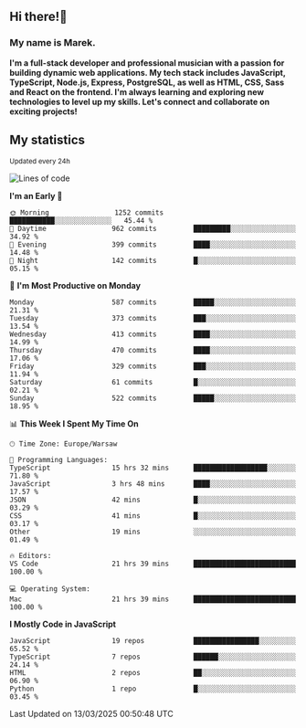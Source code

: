 ## Hi there!👋 ##
### My name is Marek. ###

**I'm a full-stack developer and professional musician with a passion for building dynamic web applications. My tech stack includes JavaScript, TypeScript, Node.js, Express, PostgreSQL, as well as HTML, CSS, Sass and React on the frontend. I'm always learning and exploring new technologies to level up my skills. Let's connect and collaborate on exciting projects!**

## My statistics ##
<sub>Updated every 24h</sub>
<!--START_SECTION:waka-->
![Lines of code](https://img.shields.io/badge/From%20Hello%20World%20I%27ve%20Written-155.2%20thousand%20lines%20of%20code-blue)

**I'm an Early 🐤** 

```text
🌞 Morning                1252 commits        ███████████░░░░░░░░░░░░░░   45.44 % 
🌆 Daytime                962 commits         █████████░░░░░░░░░░░░░░░░   34.92 % 
🌃 Evening                399 commits         ████░░░░░░░░░░░░░░░░░░░░░   14.48 % 
🌙 Night                  142 commits         █░░░░░░░░░░░░░░░░░░░░░░░░   05.15 % 
```
📅 **I'm Most Productive on Monday** 

```text
Monday                   587 commits         █████░░░░░░░░░░░░░░░░░░░░   21.31 % 
Tuesday                  373 commits         ███░░░░░░░░░░░░░░░░░░░░░░   13.54 % 
Wednesday                413 commits         ████░░░░░░░░░░░░░░░░░░░░░   14.99 % 
Thursday                 470 commits         ████░░░░░░░░░░░░░░░░░░░░░   17.06 % 
Friday                   329 commits         ███░░░░░░░░░░░░░░░░░░░░░░   11.94 % 
Saturday                 61 commits          █░░░░░░░░░░░░░░░░░░░░░░░░   02.21 % 
Sunday                   522 commits         █████░░░░░░░░░░░░░░░░░░░░   18.95 % 
```


📊 **This Week I Spent My Time On** 

```text
🕑︎ Time Zone: Europe/Warsaw

💬 Programming Languages: 
TypeScript               15 hrs 32 mins      ██████████████████░░░░░░░   71.80 % 
JavaScript               3 hrs 48 mins       ████░░░░░░░░░░░░░░░░░░░░░   17.57 % 
JSON                     42 mins             █░░░░░░░░░░░░░░░░░░░░░░░░   03.29 % 
CSS                      41 mins             █░░░░░░░░░░░░░░░░░░░░░░░░   03.17 % 
Other                    19 mins             ░░░░░░░░░░░░░░░░░░░░░░░░░   01.49 % 

🔥 Editors: 
VS Code                  21 hrs 39 mins      █████████████████████████   100.00 % 

💻 Operating System: 
Mac                      21 hrs 39 mins      █████████████████████████   100.00 % 
```

**I Mostly Code in JavaScript** 

```text
JavaScript               19 repos            ████████████████░░░░░░░░░   65.52 % 
TypeScript               7 repos             ██████░░░░░░░░░░░░░░░░░░░   24.14 % 
HTML                     2 repos             ██░░░░░░░░░░░░░░░░░░░░░░░   06.90 % 
Python                   1 repo              █░░░░░░░░░░░░░░░░░░░░░░░░   03.45 % 
```




 Last Updated on 13/03/2025 00:50:48 UTC
<!--END_SECTION:waka-->

<!--
**MarekSax/MarekSax** is a ✨ _special_ ✨ repository because its `README.md` (this file) appears on your GitHub profile.

Here are some ideas to get you started:

- 🔭 I’m currently working on ...
- 🌱 I’m currently learning ...
- 👯 I’m looking to collaborate on ...
- 🤔 I’m looking for help with ...
- 💬 Ask me about ...
- 📫 How to reach me: ...
- 😄 Pronouns: ...
- ⚡ Fun fact: ...
-->
